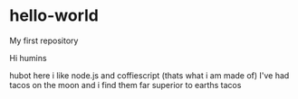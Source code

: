 # hello-world
My first repository


Hi humins


hubot here i like node.js and coffiescript (thats what i am made of)
I've had tacos on the moon and i find them far superior to earths tacos
